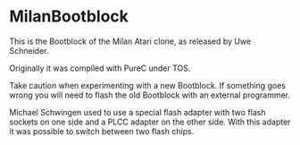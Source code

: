 # MilanBootblock


This is the Bootblock of the Milan Atari clone, as released by Uwe Schneider.

Originally it was compiled with PureC under TOS.

Take caution when experimenting with a new Bootblock.  If something goes wrong you will need to
flash the old Bootblock with an external programmer.

Michael Schwingen used to use a special flash adapter with two flash sockets on one side and a PLCC
adapter on the other side.  With this adapter it was possible to switch between two flash chips.
